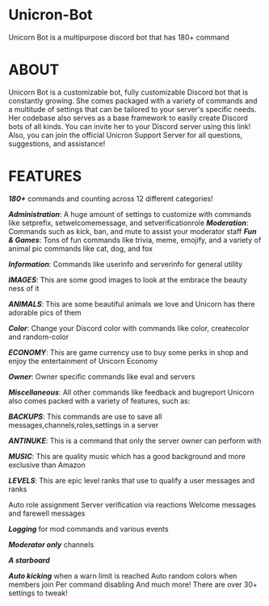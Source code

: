 # Unicron-Bot

Unicorn Bot is a multipurpose discord bot that has 180+ command
 
# ABOUT                              
Unicorn Bot is a customizable bot, fully customizable Discord bot that is constantly growing. She comes packaged with a variety of commands and a multitude of settings that can be tailored to your server's specific needs. Her codebase also serves as a base framework to easily create Discord bots of all kinds. You can invite her to your Discord server using this link! Also, you can join the official Unicron Support Server for all questions, suggestions, and assistance!

# FEATURES 
***180+*** commands and counting across 12 different categories!

***Administration***: A huge amount of settings to customize with commands like setprefix, setwelcomemessage, and setverificationrole
***Moderation***: Commands such as kick, ban, and mute to assist your moderator staff
***Fun & Games***: Tons of fun commands like trivia, meme, emojify, and a variety of animal pic commands like cat, dog, and fox

***Information***: Commands like userinfo and serverinfo for general utility

***IMAGES***: This are some good images to look at the embrace the beauty ness of it

***ANIMALS***: This are some beautiful animals we love and Unicorn has there adorable pics of them

***Color***: Change your Discord color with commands like color, createcolor and random-color

***ECONOMY***: This are game currency use to buy some perks in shop and enjoy the entertainment of Unicorn Economy 

***Owner***: Owner specific commands like eval and servers

***Miscellaneous***: All other commands like feedback and bugreport
Unicorn  also comes packed with a variety of features, such as:

***BACKUPS***: This commands are use to save all messages,channels,roles,settings in a server

***ANTINUKE***: This is a command that only the server owner can perform with

***MUSIC***: This are quality music which has a good background and more exclusive than Amazon
 
***LEVELS***: This are epic level ranks that use to qualify a user messages and ranks

Auto role assignment
Server verification via reactions
Welcome messages and farewell messages

***Logging*** for mod commands and various events

***Moderator only*** channels

***A starboard***

***Auto kicking*** when a warn limit is reached
Auto random colors when members join
Per command disabling
And much more! There are over 30+ settings to tweak!
